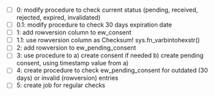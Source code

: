 - [ ] 0: modify procedure to check current status (pending, received, rejected, expired, invalidated)
- [ ] 0.1: modify procedure to check 30 days expiration date
- [ ] 1: add rowversion column to ew_consent
- [ ] 1.1: use rowversion column as Checksum! sys.fn_varbintohexstr(<column>)
- [ ] 2: add rowversion to ew_pending_consent
- [ ] 3: use procedure to a) create consent if needed b) create pending consent, using timestamp value from a)
- [ ] 4: create procedure to check ew_pending_consent for outdated (30 days) or invalid (rowversion) entries
- [ ] 5: create job for regular checks
